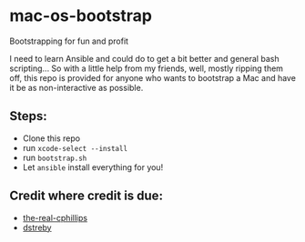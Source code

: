 # mac-os-bootstrap
Bootstrapping for fun and profit

I need to learn Ansible and could do to get a bit better and general bash scripting... So with a little help from my friends, well, mostly ripping them off, this repo is provided for anyone who wants to bootstrap a Mac and have it be as non-interactive as possible.


## Steps:
- Clone this repo
- run `xcode-select --install`
- run `bootstrap.sh`
- Let `ansible` install everything for you!

## Credit where credit is due: 
- [the-real-cphillips](https://github.com/the-real-cphillips)
- [dstreby](https://github.com/dstreby)
